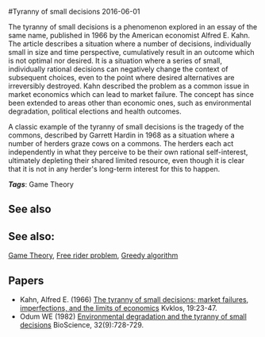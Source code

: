 
#Tyranny of small decisions
2016-06-01

The tyranny of small decisions is a phenomenon explored in an essay of the same name, published in 1966 by the American economist Alfred E. Kahn. The article describes a situation where a number of decisions, individually small in size and time perspective, cumulatively result in an outcome which is not optimal nor desired. It is a situation where a series of small, individually rational decisions can negatively change the context of subsequent choices, even to the point where desired alternatives are irreversibly destroyed. Kahn described the problem as a common issue in market economics which can lead to market failure. The concept has since been extended to areas other than economic ones, such as environmental degradation, political elections and health outcomes.

A classic example of the tyranny of small decisions is the tragedy of the commons, described by Garrett Hardin in 1968 as a situation where a number of herders graze cows on a commons. The herders each act independently in what they perceive to be their own rational self-interest, ultimately depleting their shared limited resource, even though it is clear that it is not in any herder's long-term interest for this to happen.

***Tags***: Game Theory

## See also
## See also:
[Game Theory](/game_theory), [Free rider problem](/free_rider_problem), [Greedy algorithm](/greedy_algorithm)
## Papers
* Kahn, Alfred E. (1966) [The tyranny of small decisions: market failures, imperfections, and the limits of economics](http://www3.interscience.wiley.com/journal/119726548/abstract) Kvklos, 19:23-47.
* Odum WE (1982) [Environmental degradation and the tyranny of small decisions](http://links.jstor.org/sici?sici=0006-3568%28198210%2932%3A9%3C728%3AEDATTO%3E2.0.CO%3B2-6) BioScience, 32(9):728-729.


